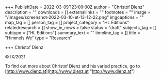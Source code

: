+++
PublishDate = 2022-03-09T23:00:00Z
author = "Christof Dienz"
description = ""
downloads = []
externallinks = ""
footnotes = ""
image = "/images/screenshot-2022-03-10-at-13-12-22.png"
imgcaptions = ""
map_tag = []
person_tag = []
project_category = "HL Editions"
relatedresearch = []
show_in_news = false
status = "draft"
subjects_tag = []
subtype = ["HL Editions"]
summary_text = ""
timeline_tag = []
title = "Himmels We"
type = "Research"

+++
Christof Dienz

© IX/2021

To find out more about Christof Dienz and his varied practice, go to [http://www.dienz.at](http://www.dienz.at "http://www.dienz.at")

<script type="text/javascript" src="https://www.dropbox.com/static/api/2/dropins.js" id="dropboxjs" data-app-key="m6llgw762iw6ivj"></script>

<a href="https://www.dropbox.com/s/swixz55jvgalcur/Beitrag%20Barberiniharfe.mp3?dl=0" class="dropbox-embed"></a>